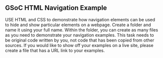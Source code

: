 ## GSoC HTML Navigation Example

USE HTML and CSS to demonstrate how navigation elements can be used to hide and show particular elements on a webpage. Create a folder and name it using your full name. Within the folder, you can create as many files as you need to demonstrate your navigation examples. This task needs to be original code written by you, not code that has been copied from other sources. If you would like to show off your examples on a live site, please create a file that has a URL link to your examples.
